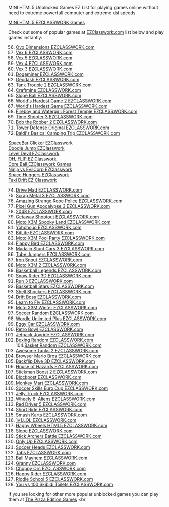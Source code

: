 
MINI HTML5 Unblocked Games EZ List for playing games online without need to extreme powerfull computer
and extreme dsl speeds

<a  href="https://ezclasswork.com">MINI HTML5 EZCLASSWORK Games</a> 

Check out some of popular games at <a rel="nofollow" href="https://ezclasswork.com">EZClasswork.com</a> list below and play games instantly:



56. <a rel="nofollow" href="https://ezclasswork.com/play/ovo-dimensions">Ovo Dimensions EZCLASSWORK.com</a> <br>
57. <a href="https://ezclasswork.com/play/vex-6">Vex 6 EZCLASSWORK.com</a> <br>
58. <a rel="nofollow" href="https://ezclasswork.com/play/vex-5">Vex 5 EZCLASSWORK.com</a><br>
59. <a href="https://ezclasswork.com/play/vex-4">Vex 4 EZCLASSWORK.com</a> <br>
60. <a href="https://ezclasswork.com/play/vex-3">Vex 3 EZCLASSWORK.com</a> <br>
61. <a href="https://ezclasswork.com/play/dogeminer">Dogeminer EZCLASSWORK.com</a> <br>
62. <a rel="nofollow" href="https://ezclasswork.com/play/geodash">Geodash EZCLASSWORK.com</a> <br>
63. <a href="https://ezclasswork.com/play/tank-trouble-2">Tank Trouble 2 EZCLASSWORK.com</a> <br>
64. <a href="https://ezclasswork.com/play/craftmine">Craftmine EZCLASSWORK.com</a> <br>
65. <a rel="nofollow" href="https://ezclasswork.com/play/slope-ball">Slope Ball EZCLASSWORK.com</a> <br>
66. <a href="https://ezclasswork.com/play/worlds-hardest-game-2">World's Hardest Game 2 EZCLASSWORK.com</a> <br>
67. <a href="https://ezclasswork.com/play/worlds-hardest-game">World's Hardest Game EZCLASSWORK.com</a> <br>
68. <a rel="nofollow" href="https://ezclasswork.com/play/fireboy-and-watergirl-forest-temple">Fireboy and Watergirl: Forest Temple EZCLASSWORK.com</a> <br>
69. <a href="https://ezclasswork.com/play/time-shooter-3">Time Shooter 3 EZCLASSWORK.com</a> <br>
70. <a href="https://ezclasswork.com/play/bob-the-robber-2">Bob the Robber 2 EZCLASSWORK.com</a> <br>
71. <a rel="nofollow" href="https://ezclasswork.com/play/tower-defense-original">Tower Defense Original EZCLASSWORK.com</a> <br>
72. <a href="https://ezclasswork.com/play/baldis-basics-camping-trip">Baldi's Basics: Camping Trip EZCLASSWORK.com</a> <br>


<a href="https://ezclasswork.com/play/spacebar-clicker">SpaceBar Clicker EZClasswork</a> <br>
<a href="https://ezclasswork.com/play/doodle-jump">Doodle Jump EZClasswork</a> <br>
<a href="https://ezclasswork.com/play/level-devil">Level Devil EZClasswork</a> <br>
<a href="https://ezclasswork.com/play/oh-flip">OH, FLIP EZ Classwork</a> <br>
<a href="https://ezclasswork.com/play/coreball">Core Ball EZClasswork Games</a> <br>
<a href="https://ezclasswork.com/play/ninja-vs-evilcorp">Ninja vs EvilCorp EZClasswork</a> <br>
<a href="https://ezclasswork.com/play/space-huggers">Space Huggers EZClasswork</a> <br>
<a href="https://ezclasswork.com/play/taxi-drift">Taxi Drift EZ Classwork</a> <br>







74. <a href="https://ezclasswork.com/play/drive-mad">Drive Mad EZCLASSWORK.com</a> <br>
76. <a rel="nofollow" href="https://ezclasswork.com/play/scrap-metal-3">Scrap Metal 3 EZCLASSWORK.com</a> <br>
77. <a href="https://ezclasswork.com/play/amazing-strange-rope-police">Amazing Strange Rope Police EZCLASSWORK.com</a> <br>
78. <a href="https://ezclasswork.com/play/pixel-gun-apocalypse-3">Pixel Gun Apocalypse 3 EZCLASSWORK.com</a> <br>
79. <a href="https://ezclasswork.com/play/2048">2048 EZCLASSWORK.com</a> <br>
80. <a rel="nofollow" href="https://ezclasswork.com/play/getaway-shootout">Getaway Shootout EZCLASSWORK.com</a> <br>
81. <a href="https://ezclasswork.com/play/motox3m-spooky-land">Moto X3M Spooky Land EZCLASSWORK.com</a> <br>
82. <a href="https://ezclasswork.com/play/yohoho-io">Yohoho.io EZCLASSWORK.com</a> <br>
83. <a href="https://ezclasswork.com/play/bitlife">BitLife EZCLASSWORK.com</a> <br>
84. <a rel="nofollow" href="https://ezclasswork.com/play/motox3m-pool-party">Moto X3M Pool Party EZCLASSWORK.com</a> <br>
85. <a href="https://ezclasswork.com/play/flappy-bird">Flappy Bird EZCLASSWORK.com</a> <br>
86. <a href="https://ezclasswork.com/play/madalin-stunt-cars-3">Madalin Stunt Cars 3 EZCLASSWORK.com</a> <br>
87. <a href="https://ezclasswork.com/play/tube-jumpers">Tube Jumpers EZCLASSWORK.com</a> <br>
88. <a rel="nofollow" href="https://ezclasswork.com/play/iron-snout">Iron Snout EZCLASSWORK.com</a> <br>
89. <a href="https://ezclasswork.com/play/motox3m-2">Moto X3M 2 EZCLASSWORK.com</a> <br>
90. <a href="https://ezclasswork.com/play/basketball-legends">Basketball Legends EZCLASSWORK.com</a> <br>
91. <a href="https://ezclasswork.com/play/snow-rider-3d">Snow Rider 3D EZCLASSWORK.com</a> <br>
92. <a rel="nofollow" href="https://ezclasswork.com/play/run-3">Run 3 EZCLASSWORK.com</a> <br>
93. <a href="https://ezclasswork.com/play/basketball-stars">Basketball Stars EZCLASSWORK.com</a> <br>
94. <a rel="nofollow" href="https://ezclasswork.com/play/shell-shockers">Shell Shockers EZCLASSWORK.com</a> <br>
95. <a rel="nofollow" href="https://ezclasswork.com/play/drift-boss">Drift Boss EZCLASSWORK.com</a> <br>
96. <a rel="nofollow" href="https://ezclasswork.com/play/learn-to-fly">Learn to Fly EZCLASSWORK.com</a> <br>
97. <a href="https://ezclasswork.com/play/motox3m-winter">Moto X3M Winter EZCLASSWORK.com</a> <br>
98. <a href="https://ezclasswork.com/play/soccer-random">Soccer Random EZCLASSWORK.com</a> <br>
99. <a rel="nofollow" href="https://ezclasswork.com/play/wordle-unlimited-plus">Wordle Unlimited Plus EZCLASSWORK.com</a> <br>
100. <a rel="nofollow" href="https://ezclasswork.com/play/eggy-car">Eggy Car EZCLASSWORK.com</a> <br>
101. <a rel="nofollow" href="https://ezclasswork.com/play/retro-bowl">Retro Bowl EZCLASSWORK.com</a> <br>
102. <a href="https://ezclasswork.com/play/jetpack-joyride">Jetpack Joyride EZCLASSWORK.com</a> <br>
103. <a href="https://ezclasswork.com/play/boxing-random">Boxing Random EZCLASSWORK.com</a> <br>
104.<a href="https://ezclasswork.com/play/basket-random">Basket Random EZCLASSWORK.com</a> <br>
105. <a href="https://ezclasswork.com/play/awesome-tanks-2">Awesome Tanks 2 EZCLASSWORK.com</a> <br>
106. <a rel="nofollow" href="https://ezclasswork.com/play/browser-mario-bros">Browser Mario Bros EZCLASSWORK.com</a> <br>
107. <a href="https://ezclasswork.com/play/backflip-dive-3d">Backflip Dive 3D EZCLASSWORK.com</a> <br>
108. <a rel="nofollow" href="https://ezclasswork.com/play/house-of-hazards">House of Hazards EZCLASSWORK.com</a> <br>
109. <a rel="nofollow" href="https://ezclasswork.com/play/stickman-boost-2">Stickman Boost 2 EZCLASSWORK.com</a> <br>
110. <a href="https://ezclasswork.com/play/blockpost">Blockpost EZCLASSWORK.com</a> <br>
111. <a href="https://ezclasswork.com/play/monkey-mart">Monkey Mart EZCLASSWORK.com</a> <br>
112. <a href="https://ezclasswork.com/play/soccer-skills-euro-cup">Soccer Skills Euro Cup EZCLASSWORK.com</a> <br>
113. <a href="https://ezclasswork.com/play/jelly-truck">Jelly Truck EZCLASSWORK.com</a> <br>
114. <a href="https://ezclasswork.com/play/wheely-8-aliens">Wheely 8: Aliens EZCLASSWORK.com</a> <br>
115. <a href="https://ezclasswork.com/play/red-driver-5">Red Driver 5 EZCLASSWORK.com</a> <br>
116. <a href="https://ezclasswork.com/play/short-ride">Short Ride EZCLASSWORK.com</a> <br>
117. <a href="https://ezclasswork.com/play/smash-karts">Smash Karts EZCLASSWORK.com</a> <br>
118. <a href="https://ezclasswork.com/play/1v1-lol">1v1.LOL EZCLASSWORK.com</a> <br>
119. <a href="https://ezclasswork.com/play/happy-wheels-html5">Happy Wheels HTML5 EZCLASSWORK.com</a> <br>
120. <a href="https://ezclasswork.com/play/slope">Slope EZCLASSWORK.com</a> <br>
121. <a href="https://ezclasswork.com/play/stick-archers-battle">Stick Archers Battle EZCLASSWORK.com</a> <br>
122. <a href="https://ezclasswork.com/play/only-up">Only Up EZCLASSWORK.com</a> <br>
123. <a href="https://ezclasswork.com/play/soccer-heads">Soccer Heads EZCLASSWORK.com</a> <br>
124. <a href="https://ezclasswork.com/play/tabs">Tabs EZCLASSWORK.com</a> <br>
125. <a href="https://ezclasswork.com/play/ball-mayhem">Ball Mayhem EZCLASSWORK.com</a> <br>
126. <a href="https://ezclasswork.com/play/granny">Granny EZCLASSWORK.com</a> <br>
127. <a href="https://ezclasswork.com/play/choppy-orc">Choppy Orc EZCLASSWORK.com</a> <br>
128. <a href="https://ezclasswork.com/play/happy-rider">Happy Rider EZCLASSWORK.com</a> <br>
129.  <a href="https://ezclasswork.com/play/riddle-school-5">Riddle School 5 EZCLASSWORK.com</a> <br> 
130. <a href="https://ezclasswork.com/play/you-vs-100-skibidi-toilets">You vs 100 Skibidi Toilets EZCLASSWORK.com</a> <br>

If you are looking for other more popular unblocked games you can play them at 
 <a href="https://pizzaeditiongames.com">The Pizza Edition Games</a> <br

